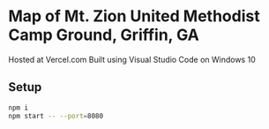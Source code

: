 # Map of Mt. Zion United Methodist Camp Ground, Griffin, GA

Hosted at Vercel.com
Built using Visual Studio Code on Windows 10

## Setup

```sh
npm i
npm start -- --port=8080
```
